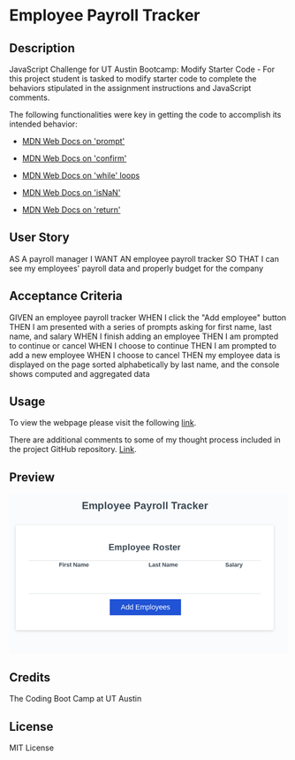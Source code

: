 # Employee Payroll Tracker

## Description

JavaScript Challenge for UT Austin Bootcamp: Modify Starter Code - For this project student is tasked to modify starter code to complete the behaviors stipulated in the assignment instructions and JavaScript comments.

The following functionalities were key in getting the code to
accomplish its intended behavior:

- [MDN Web Docs on 'prompt'](https://developer.mozilla.org/en-US/docs/Web/API/Window/prompt)

- [MDN Web Docs on 'confirm'](https://developer.mozilla.org/en-US/docs/Web/API/Window/confirm)

- [MDN Web Docs on 'while' loops](https://developer.mozilla.org/en-US/docs/Web/JavaScript/Reference/Statements/while)

- [MDN Web Docs on 'isNaN'](https://developer.mozilla.org/en-US/docs/Web/JavaScript/Reference/Global_Objects/isNaN)

- [MDN Web Docs on 'return'](https://developer.mozilla.org/en-US/docs/Web/JavaScript/Reference/Statements/return)


## User Story

AS A payroll manager
I WANT AN employee payroll tracker
SO THAT I can see my employees' payroll data and properly budget for the company


## Acceptance Criteria

GIVEN an employee payroll tracker
WHEN I click the "Add employee" button
THEN I am presented with a series of prompts asking for first name,
last name, and salary
WHEN I finish adding an employee
THEN I am prompted to continue or cancel
WHEN I choose to continue
THEN I am prompted to add a new employee
WHEN I choose to cancel
THEN my employee data is displayed on the page sorted alphabetically
by last name, and the console shows computed and aggregated data

## Usage

To view the webpage please visit the following
[link](https://jknowles10.github.io/Employee-Payroll-Tracker/).

There are additional comments to some of my thought process included
in the project GitHub repository.
[Link](https://github.com/jknowles10/Employee-Payroll-Tracker).

## Preview

![Preview](./Screenshot%20employee%20payroll%20tracker.png)

## Credits

The Coding Boot Camp at UT Austin

## License

MIT License


